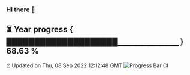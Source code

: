 ### Hi there 👋
⏳ Year progress { ████████████████████▁▁▁▁▁▁▁▁▁▁ } 68.63 %
---
⏰ Updated on Thu, 08 Sep 2022 12:12:48 GMT
![Progress Bar CI](https://github.com/Moyi321/Moyi321/workflows/Progress%20Bar%20CI/badge.svg)
